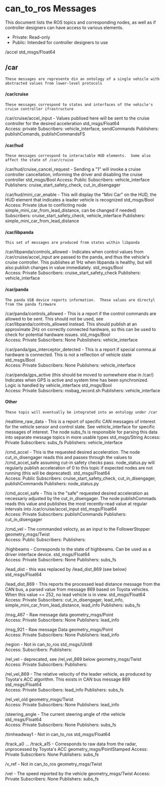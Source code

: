 # can_to_ros Messages

This document lists the ROS topics and corresponding nodes, as well as if controller designers can have access to various elements.  

 - Private: Read-only
 - Public: Intended for controller designers to use


/accel
	std_msgs/Float64          
	
## /car
	These messages are represente din an ontology of a single vehicle with abstracted values from lower-level protocols

#### /car/cruise
	These messages correspond to states and interfaces of the vehicle's cruise controller ifrastructure
	
/car/cruise/accel_input - Values publised here will be sent to the cruise controller for the desired acceleration
	std_msgs/Float64    
	Access: private
	Subscribers: vehicle_interface, sendCommands
	Publishers: publishComands, publishCommandsFS
	
#### /car/hud
	These messages correspond to interactable HUD elements.  Some also affect the state of /car/cruise
	
/car/hud/cruise_cancel_request - Sending a "1" will invoke a cruise controller cancellation, informing the driver and disabling the cruise controller
	std_msgs/Bool
	Access: Public
	Subscribers:  vehicle_interface
	Publishers: cruise_start_safety_check, cut_in_disengager

/car/hud/mini_car_enable - This will display the "Mini Car" on the HUD, the HUD element that indicates a leader vehicle is recognized
	std_msgs/Bool         
	Access: Private (due to conflicting node simple_mini_car_from_lead_distance, can be changed if needed)
	Subscribers: cruise_start_safety_check, vehicle_interface
	Publishers: simple_mini_car_from_lead_distance
	
#### /car/libpanda
	This set of messages are produced from states within libpanda

/car/libpanda/controls_allowed - Indicates when control values from /car/cruise/accel_input are passed to the panda, and thus the vehicle's cruise controller.  This publishes at 1Hz when libpanda is healthy, but will also publish changes in value immediately.
	std_msgs/Bool             
	Access: Private
	Subscribers: cruise_start_safety_check
	Publishers: vehicle_interface
	
#### /car/panda
	The panda USB device reports information.  These values are directyl from the panda firmware
	
/car/panda/controls_allowed - This is a report if the control commands are allowed to be sent.  This should not be used, see /car/libpanda/controls_allowed instead.  This should publish at an approximate 2Hz on correctly connected hardware, so this can be used to check for potential hardware issues.
	std_msgs/Bool             
	Access: Private
	Subscribers: None
	Pubslishers: vehicle_interface
	
/car/panda/gas_interceptor_detected - This is a report if special comma.ai hardware is connected.  This is not a reflection of vehicle state
	std_msgs/Bool             
	Access: Private
	Subscribers: None
	Publishers: vehicle_interface
	
/car/panda/gps_active (this should be moved to somewhere else in /car/) Indicates when GPS is active and system time has been synchronized.  Logic is handled by vehicle_interface
	std_msgs/Bool             
	Access: Private
	Subscribers: rosbag_record.sh
	Publishers: vehicle_interface
	
#### Other
	These topis will eventually be integrated into an ontology under /car

/realtime_raw_data - This is a report of specific CAN messages of interest for the vehicle sensor and control state.  See vehicle_interface for specific messages of interest.  The node subs_fs is responsible for parsing this data into separate message topics in more usable types
	std_msgs/String 
	Access: Private
	Subscribers: subs_fs
	Publishers: vehicle_interface
	

/cmd_accel - This is the requested desired acceleration.  The node cut_in_disengager reads this and passes through the values to /cmd_accel_safe assuming cut-in safety checks pass.  node_status.py will regularly publish acceleration of 0 to this topic if expected nodes are not running (this will be deprecated).
	std_msgs/Float64       
	Access: Public
	Subscribers: cruise_start_safety_check, cut_in_disengager, publishCommands
	Publishers: node_status.py  
	
	
/cmd_accel_safe - This is the "safe" requested desired acceleration as necessariy adjusted by the cut_in_disengager.  The node publishCommads reads this value and publishes the most recently-read value at regular intervals into /car/cruise/accel_input
	std_msgs/Float64          
	Access: Private
	Subscribers: publishCommands
	Publishers: cut_in_disengager
	
	
/cmd_vel - The commanded velocty, as an input to the FollowerStopper
	geometry_msgs/Twist       
	Access: Public
	Subscribers:
	Publishers:
	
	
/highbeams - Corresponds to the state of highbeams.  Can be used as a driver interface device.
	std_msgs/Float64        
	Access: Private
	Subscribers: None
	Publishers: subs_fs
	
	
	
/lead_dist - this was replaced by /lead_dist_869 (see below)
	std_msgs/Float64     
	
	
/lead_dist_869 - This reports the processed lead distance message from the CAN bus, a parsed value from message 869 based on Toyota vehicles.  When this value == 252, no lead vehicle is in view.
	std_msgs/Float64        
	Access: Private
	Subscribers: cut_in_disengager, lead_info, simple_mini_car_from_lead_distance, lead_info
	Publishers: subs_fs
	
	
/msg_467 - Raw message data
	geometry_msgs/Point         
	Access: Private
	Subscribers: None
	Publishers: lead_info   
	
/msg_921 - Raw message Data
	geometry_msgs/Point         
	Access: Private
	Subscribers: None
	Publishers: lead_info   
	
/region - Not in can_to_ros
	std_msgs/UInt8          
	Access:
	Subscribers: 
	Publishers:     
	
/rel_vel - deprecated, see /rel_vel_869 below
	geometry_msgs/Twist       
	Access: Private
	Subscribers: 
	Publishers:     
	
/rel_vel_869 - The relative velocity of the leader vehicle, as produced by Toyota's ACC algorithm.  This exists in CAN bus message 869
	std_msgs/Float64          
	Access: Private
	Subscribers: lead_info
	Publishers: subs_fs       
	
/rel_vel_old
	geometry_msgs/Twist       
	Access: Private
	Subscribers: None
	Publishers: lead_info      
      
/steering_angle - The current steering angle of rthe vehicle
	std_msgs/Float64   
	Access: Private
	Subscribers: None
	Publishers: subs_fs       
	
	
/timheadway1 - Not in can_to_ros
	std_msgs/Float64    
	
	
/track_a0 ... /track_a15 - Corresponds to raw data from the radar, unprocessed by Toyota's ACC
	geometry_msgs/PointStamped
	Access: Private
	Subscribers: None
	Publishers: subs_fs


/v_ref - Not in can_to_ros
	geometry_msgs/Twist       
	
	
/vel - The speed reported by the vehicle
	geometry_msgs/Twist 
	Access: Private
	Subscribers: None
	Publishers: subs_fs
